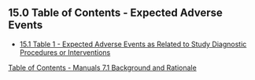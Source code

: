 ## 15.0 Table of Contents - Expected Adverse Events

* [15.1 Table 1 - Expected Adverse Events as Related to Study Diagnostic Procedures or Interventions](:pages_path:/manuals/expected-ae/15-01-table1-expected-ae.md)


<div class="center">
<div class="btn-group">
  <a href=":pages_path:/manuals/manual-toc.md" class="btn btn-default">
    <span class="glyphicon glyphicon-chevron-up"></span>
    Table of Contents - Manuals
  </a>

  <a href=":pages_path:/manuals/expected-ae/15-01-table1-expected-ae.md" class="btn btn-success">
    7.1 Background and Rationale
    <span class="glyphicon glyphicon-chevron-right"></span>
  </a>
</div>
</div>
